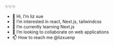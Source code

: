✨✨✨

- 👋 Hi, I’m liz xue
- 👀 I’m interested in react, Next.js, tailwindcss 
- 🌱 I’m currently learning Next.js
- 💞️ I’m looking to collaborate on web applications
- 📫 How to reach me @lizxuenp

